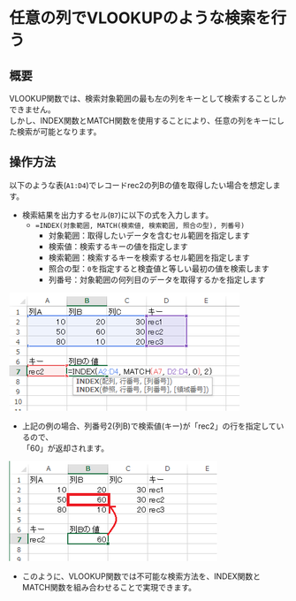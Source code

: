# 任意の列でVLOOKUPのような検索を行う

## 概要
VLOOKUP関数では、検索対象範囲の最も左の列をキーとして検索することしかできません。  
しかし、INDEX関数とMATCH関数を使用することにより、任意の列をキーにした検索が可能となります。

## 操作方法

以下のような表(`A1:D4`)でレコードrec2の列Bの値を取得したい場合を想定します。

* 検索結果を出力するセル(`B7`)に以下の式を入力します。
  * `=INDEX(対象範囲, MATCH(検索値, 検索範囲, 照合の型), 列番号)`
    * 対象範囲：取得したいデータを含むセル範囲を指定します
    * 検索値：検索するキーの値を指定します
    * 検索範囲：検索するキーを検索するセル範囲を指定します
    * 照合の型：`0`を指定すると検査値と等しい最初の値を検索します
    * 列番号：対象範囲の何列目のデータを取得するかを指定します

![](image1.png)



* 上記の例の場合、列番号2(列B)で検索値(キー)が「rec2」の行を指定しているので、  
「60」が返却されます。

![](image2.png)

* このように、VLOOKUP関数では不可能な検索方法を、INDEX関数とMATCH関数を組み合わせることで実現できます。
